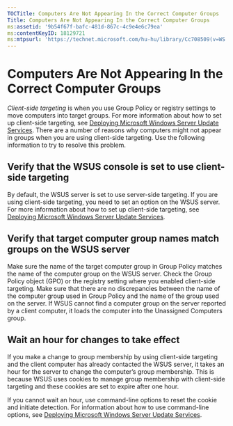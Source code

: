```yaml
---
TOCTitle: Computers Are Not Appearing In the Correct Computer Groups
Title: Computers Are Not Appearing In the Correct Computer Groups
ms:assetid: '9b54f67f-bafc-481d-867c-4c9e4e6c79ea'
ms:contentKeyID: 18129721
ms:mtpsurl: 'https://technet.microsoft.com/hu-hu/library/Cc708509(v=WS.10)'
---
```


Computers Are Not Appearing In the Correct Computer Groups
==========================================================

*Client-side targeting* is when you use Group Policy or registry settings to move computers into target groups. For more information about how to set up client-side targeting, see [Deploying Microsoft Windows Server Update Services](http://go.microsoft.com/fwlink/?linkid=41777). There are a number of reasons why computers might not appear in groups when you are using client-side targeting. Use the following information to try to resolve this problem.

Verify that the WSUS console is set to use client-side targeting
----------------------------------------------------------------

By default, the WSUS server is set to use server-side targeting. If you are using client-side targeting, you need to set an option on the WSUS server. For more information about how to set up client-side targeting, see [Deploying Microsoft Windows Server Update Services](http://go.microsoft.com/fwlink/?linkid=41777).

Verify that target computer group names match groups on the WSUS server
-----------------------------------------------------------------------

Make sure the name of the target computer group in Group Policy matches the name of the computer group on the WSUS server. Check the Group Policy object (GPO) or the registry setting where you enabled client-side targeting. Make sure that there are no discrepancies between the name of the computer group used in Group Policy and the name of the group used on the server. If WSUS cannot find a computer group on the server reported by a client computer, it loads the computer into the Unassigned Computers group.

Wait an hour for changes to take effect
---------------------------------------

If you make a change to group membership by using client-side targeting and the client computer has already contacted the WSUS server, it takes an hour for the server to change the computer’s group membership. This is because WSUS uses cookies to manage group membership with client-side targeting and these cookies are set to expire after one hour.

If you cannot wait an hour, use command-line options to reset the cookie and initiate detection. For information about how to use command-line options, see [Deploying Microsoft Windows Server Update Services](http://go.microsoft.com/fwlink/?linkid=41777).
